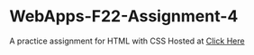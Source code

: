 # WebApps-F22-Assignment-4
A practice assignment for HTML with CSS
Hosted at [Click Here](https://44-563-web-apps-f22.github.io/44563-webapps-assignment-4-SowmyaReddy513/opera.html)

